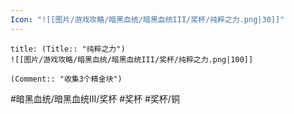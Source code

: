 ```yaml
---
Icon: "![[图片/游戏攻略/暗黑血统/暗黑血统III/奖杯/纯粹之力.png|30]]"
---
```

```ad-common-bronze-trophy
title: (Title:: "纯粹之力")
![[图片/游戏攻略/暗黑血统/暗黑血统III/奖杯/纯粹之力.png|100]]

(Comment:: "收集3个精金块")
```

#暗黑血统/暗黑血统III/奖杯 #奖杯 #奖杯/铜
